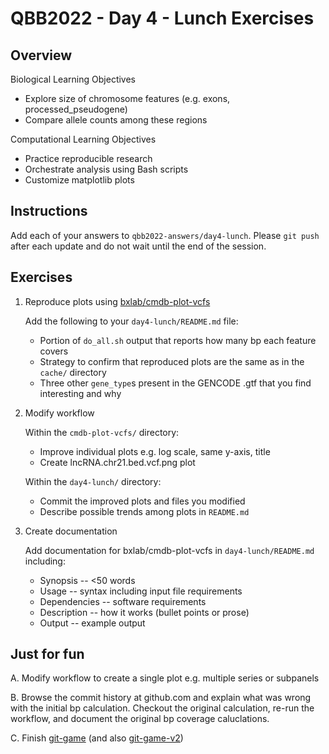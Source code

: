 # QBB2022 - Day 4 - Lunch Exercises

## Overview

Biological Learning Objectives
- Explore size of chromosome features (e.g. exons, processed_pseudogene)
- Compare allele counts among these regions

Computational Learning Objectives
- Practice reproducible research
- Orchestrate analysis using Bash scripts
- Customize matplotlib plots

## Instructions

Add each of your answers to `qbb2022-answers/day4-lunch`.  Please `git push` after each update and do not wait until the end of the session.

## Exercises

1. Reproduce plots using [bxlab/cmdb-plot-vcfs](https://github.com/bxlab/cmdb-plot-vcfs)

    Add the following to your `day4-lunch/README.md` file:

    - Portion of `do_all.sh` output that reports how many bp each feature covers
    - Strategy to confirm that reproduced plots are the same as in the `cache/` directory
    - Three other `gene_type`s present in the GENCODE .gtf that you find interesting and why 

2. Modify workflow

    Within the `cmdb-plot-vcfs/` directory:

    - Improve individual plots e.g. log scale, same y-axis, title
    - Create lncRNA.chr21.bed.vcf.png plot

    Within the `day4-lunch/` directory:

    - Commit the improved plots and files you modified
    - Describe possible trends among plots in `README.md`

3. Create documentation

    Add documentation for bxlab/cmdb-plot-vcfs in `day4-lunch/README.md` including:

    - Synopsis -- <50 words
    - Usage -- syntax including input file requirements
    - Dependencies -- software requirements
    - Description -- how it works (bullet points or prose)
    - Output -- example output

## Just for fun

A. Modify workflow to create a single plot e.g. multiple series or subpanels

B. Browse the commit history at github.com and explain what was wrong with the initial bp calculation.  Checkout the original calculation, re-run the workflow, and document the original bp coverage caluclations.

C. Finish [git-game](https://github.com/git-game/git-game) (and also [git-game-v2](https://github.com/git-game/git-game-v2))

